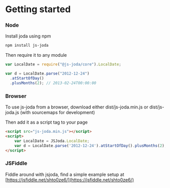 # Getting started

### Node

Install joda using npm

```bash
npm install js-joda
```

Then require it to any module

```javascript
var LocalDate = require("@js-joda/core").LocalDate;

var d = LocalDate.parse("2012-12-24")
  .atStartOfDay()
  .plusMonths(2); // 2013-02-24T00:00:00
```

### Browser

To use js-joda from a browser, download either dist/js-joda.min.js or dist/js-joda.js (with sourcemaps for development)

Then add it as a script tag to your page

```html
<script src="js-joda.min.js"></script>
<script>
    var LocalDate = JSJoda.LocalDate;
    var d = LocalDate.parse('2012-12-24').atStartOfDay().plusMonths(2); // 2013-02-24T00:00:00
</script>
```

### JSFiddle

Fiddle around with jsjoda, find a simple example setup at [https://jsfiddle.net/shto0ze6/](https://jsfiddle.net/shto0ze6/)